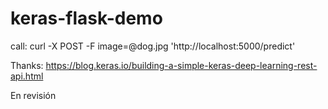 # keras-flask-demo

call: curl -X POST -F image=@dog.jpg 'http://localhost:5000/predict'

Thanks:
https://blog.keras.io/building-a-simple-keras-deep-learning-rest-api.html

En revisión 
